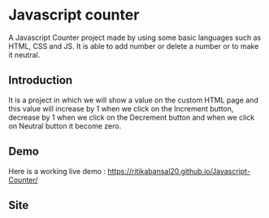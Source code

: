 
# Javascript counter

 A Javascript Counter project made by using some basic languages such as HTML, CSS and JS. It is able to add number or delete a number or to make it neutral.


## Introduction
It is a project in which we will show a value on the custom HTML page and this value will increase by 1 when we click on the Increment button, decrease by 1 when we click on the Decrement button and when we click on Neutral button it become zero.
## Demo
Here is a working live demo : https://ritikabansal20.github.io/Javascript-Counter/
## Site
